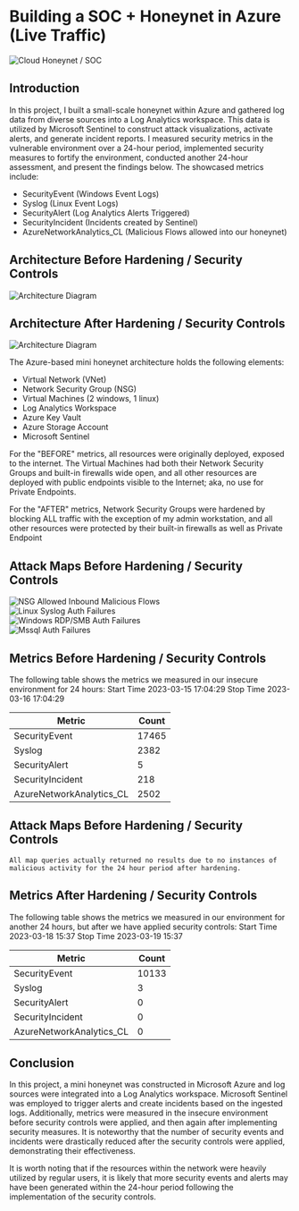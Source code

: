 # Building a SOC + Honeynet in Azure (Live Traffic)
![Cloud Honeynet / SOC](https://imgur.com/aq4Ki6P.jpg)

## Introduction

In this project, I built a small-scale honeynet within Azure and gathered log data from diverse sources into a Log Analytics workspace. This data is utilized by Microsoft Sentinel to construct attack visualizations, activate alerts, and generate incident reports. I measured security metrics in the vulnerable environment over a 24-hour period, implemented security measures to fortify the environment, conducted another 24-hour assessment, and present the findings below. The showcased metrics include:


- SecurityEvent (Windows Event Logs)
- Syslog (Linux Event Logs)
- SecurityAlert (Log Analytics Alerts Triggered)
- SecurityIncident (Incidents created by Sentinel)
- AzureNetworkAnalytics_CL (Malicious Flows allowed into our honeynet)

## Architecture Before Hardening / Security Controls
![Architecture Diagram](https://imgur.com/ypJkZ7U.jpg)

## Architecture After Hardening / Security Controls
![Architecture Diagram](https://imgur.com/HvAT9UQ.jpg)

The Azure-based mini honeynet architecture holds the following elements:

- Virtual Network (VNet)
- Network Security Group (NSG)
- Virtual Machines (2 windows, 1 linux)
- Log Analytics Workspace
- Azure Key Vault
- Azure Storage Account
- Microsoft Sentinel

For the "BEFORE" metrics, all resources were originally deployed, exposed to the internet. The Virtual Machines had both their Network Security Groups and built-in firewalls wide open, and all other resources are deployed with public endpoints visible to the Internet; aka, no use for Private Endpoints.

For the "AFTER" metrics, Network Security Groups were hardened by blocking ALL traffic with the exception of my admin workstation, and all other resources were protected by their built-in firewalls as well as Private Endpoint

## Attack Maps Before Hardening / Security Controls
![NSG Allowed Inbound Malicious Flows](https://imgur.com/ZfHEMNQ.png)<br>
![Linux Syslog Auth Failures](https://imgur.com/Wanr1BG.png)<br>
![Windows RDP/SMB Auth Failures](https://imgur.com/12pwTNv.png)<br>
![Mssql Auth Failures](https://imgur.com/G7p4UDe.png)<br>

## Metrics Before Hardening / Security Controls

The following table shows the metrics we measured in our insecure environment for 24 hours:
Start Time 2023-03-15 17:04:29
Stop Time 2023-03-16 17:04:29

| Metric                   | Count
| ------------------------ | -----
| SecurityEvent            | 17465
| Syslog                   | 2382
| SecurityAlert            | 5
| SecurityIncident         | 218
| AzureNetworkAnalytics_CL | 2502

## Attack Maps Before Hardening / Security Controls

```All map queries actually returned no results due to no instances of malicious activity for the 24 hour period after hardening.```

## Metrics After Hardening / Security Controls

The following table shows the metrics we measured in our environment for another 24 hours, but after we have applied security controls:
Start Time 2023-03-18 15:37
Stop Time	2023-03-19 15:37

| Metric                   | Count
| ------------------------ | -----
| SecurityEvent            | 10133
| Syslog                   | 3
| SecurityAlert            | 0
| SecurityIncident         | 0
| AzureNetworkAnalytics_CL | 0

## Conclusion

In this project, a mini honeynet was constructed in Microsoft Azure and log sources were integrated into a Log Analytics workspace. Microsoft Sentinel was employed to trigger alerts and create incidents based on the ingested logs. Additionally, metrics were measured in the insecure environment before security controls were applied, and then again after implementing security measures. It is noteworthy that the number of security events and incidents were drastically reduced after the security controls were applied, demonstrating their effectiveness.

It is worth noting that if the resources within the network were heavily utilized by regular users, it is likely that more security events and alerts may have been generated within the 24-hour period following the implementation of the security controls.
